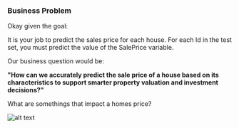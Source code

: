 ### Business Problem
Okay given the goal:

  It is your job to predict the sales price for each house. For each Id in the test set, you must predict the value of the SalePrice variable. 
  
Our business question would be:

  **"How can we accurately predict the sale price of a house based on its characteristics to support smarter property valuation and investment decisions?"**

  What are somethings that impact a homes price?

![alt text]([file:///Users/yarayaghi/Downloads/Analysis-framework-of-affecting-factors-of-house-price.png](https://www.researchgate.net/profile/Na-Li-269/publication/359519947/figure/fig1/AS:1138867524644866@1648538585283/Analysis-framework-of-affecting-factors-of-house-price.png))
